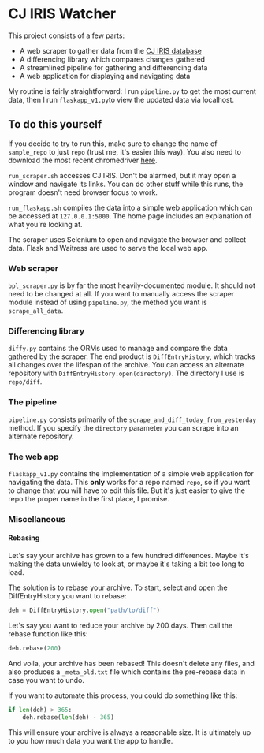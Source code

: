# CJ IRIS Watcher

This project consists of a few parts:

* A web scraper to gather data from the [CJ IRIS database](https://www.bpl-orsnapshot.net/PublicInquiry_CJ/EmployeeSearch.aspx)
* A differencing library which compares changes gathered
* A streamlined pipeline for gathering and differencing data
* A web application for displaying and navigating data

My routine is fairly straightforward: I run `pipeline.py` to get the most current data, then I run `flaskapp_v1.py`to view the updated data via localhost.

## To do this yourself

If you decide to try to run this, make sure to change the name of `sample_repo` to just `repo` (trust me, it's easier this way). You also need to download the most recent chromedriver [here](https://chromedriver.chromium.org/downloads).

`run_scraper.sh` accesses CJ IRIS. Don't be alarmed, but it may open a window and navigate its links. You can do other stuff while this runs, the program doesn't need browser focus to work.

`run_flaskapp.sh` compiles the data into a simple web application which can be accessed at `127.0.0.1:5000`. The home page includes an explanation of what you're looking at.

The scraper uses Selenium to open and navigate the browser and collect data. Flask and Waitress are used to serve the local web app.

### Web scraper

`bpl_scraper.py` is by far the most heavily-documented module. It should not need to be changed at all. If you want to manually access the scraper module instead of using `pipeline.py`, the method you want is `scrape_all_data`.

### Differencing library

`diffy.py` contains the ORMs used to manage and compare the data gathered by the scraper. The end product is `DiffEntryHistory`, which tracks all changes over the lifespan of the archive. You can access an alternate repository with `DiffEntryHistory.open(directory)`. The directory I use is `repo/diff`.

### The pipeline

`pipeline.py` consists primarily of the `scrape_and_diff_today_from_yesterday` method. If you specify the `directory` parameter you can scrape into an alternate repository.

### The web app

`flaskapp_v1.py` contains the implementation of a simple web application for navigating the data. This **only** works for a repo named `repo`, so if you want to change that you will have to edit this file. But it's just easier to give the repo the proper name in the first place, I promise.


### Miscellaneous

#### Rebasing

Let's say your archive has grown to a few hundred differences. Maybe it's making the data unwieldy to look at, or maybe it's taking a bit too long to load.

The solution is to rebase your archive. To start, select and open the DiffEntryHistory you want to rebase:

```python
deh = DiffEntryHistory.open("path/to/diff")
```

Let's say you want to reduce your archive by 200 days. Then call the rebase function like this:

```python
deh.rebase(200)
```

And voila, your archive has been rebased! This doesn't delete any files, and also produces a `_meta_old.txt` file which contains the pre-rebase data in case you want to undo. 

If you want to automate this process, you could do something like this:

```python
if len(deh) > 365:
    deh.rebase(len(deh) - 365)
```

This will ensure your archive is always a reasonable size. It is ultimately up to you how much data you want the app to handle.